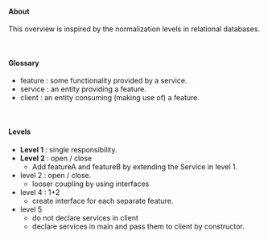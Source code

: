 #### About
This overview is inspired by the normalization levels in relational databases.

<br> 

#### Glossary
* feature : some functionality provided by a service.
* service : an entity providing a feature.
* client : an entity consuming (making use of) a feature.

<br>

#### Levels
* __Level 1__ : single responsibility.
* __Level 2__ : open / close
    * Add featureA and featureB by extending the Service in level 1. 
* level 2 : open / close.
    * looser coupling by using interfaces
* level 4 : 1+2
    * create interface for each separate feature.
* level 5
    * do not declare services in client
    * declare services in main and pass them to client by constructor.
